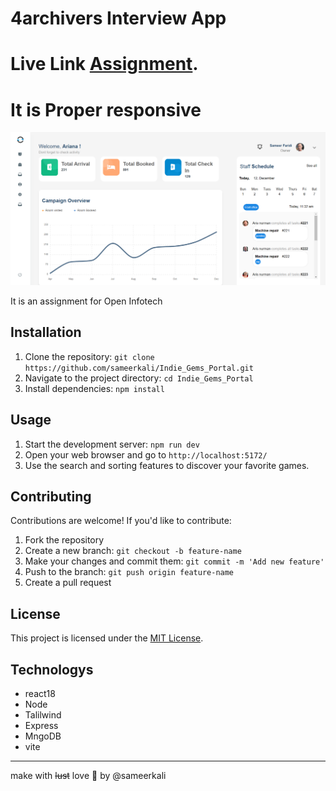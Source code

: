 # 4archivers Interview App

# Live Link  [Assignment](https://interview-tawny.vercel.app/).

# It is Proper responsive
<img src="frontend/public/homescreen.png" alt="image of Project" width="auto" height="auto">


It is an assignment for Open Infotech





## Installation

1. Clone the repository: `git clone https://github.com/sameerkali/Indie_Gems_Portal.git`
2. Navigate to the project directory: `cd Indie_Gems_Portal`
3. Install dependencies: `npm install`

## Usage

1. Start the development server: `npm run dev`
2. Open your web browser and go to `http://localhost:5172/`
3. Use the search and sorting features to discover your favorite games.

## Contributing

Contributions are welcome! If you'd like to contribute:
1. Fork the repository
2. Create a new branch: `git checkout -b feature-name`
3. Make your changes and commit them: `git commit -m 'Add new feature'`
4. Push to the branch: `git push origin feature-name`
5. Create a pull request

## License

This project is licensed under the [MIT License](LICENSE).

## Technologys
* react18
* Node
* Talilwind
* Express
* MngoDB
* vite
---
make with ~~lust~~ love 💖 by @sameerkali
    
